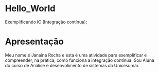 # Hello_World
Exemplificando IC (Integração contínua):
# Apresentação
Meu nome é Janaina Rocha e esta é uma atividade para exemplificar e compreender, na prática, como funciona a integração contínua.
Sou Aluna do curso de Análise e desenvolimento de sistemas da Unicesumar.


